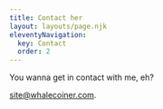 ```yaml
---
title: Contact her
layout: layouts/page.njk
eleventyNavigation:
  key: Contact
  order: 2
---
```


You wanna get in contact with me, eh?

[site@whalecoiner.com](mailto:site@whalecoiner.com).
